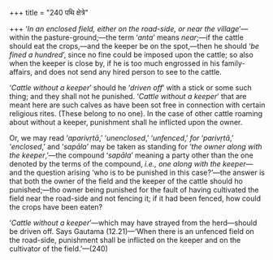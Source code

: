 +++
title = "240 पथि क्षेत्रे"

+++
‘*In an enclosed field, either on the road-side, or near the village*’—
within the pasture-ground;—the term ‘*anta*’ means *near*;—if the cattle
should eat the crops,—and the keeper be on the spot,—then he should ‘*be
fined* *a* *hundred*’, since no fine could be imposed upon the cattle;
so also when the keeper is close by, if he is too much engrossed in his
family-affairs, and does not send any hired person to see to the cattle.

‘*Cattle without a keeper*’ should he ‘*driven off*’ with a stick or
some such thing; and they shall not he punished. ‘*Cattle without a
keeper*’ that are meant here are such calves as have been sot free in
connection with certain religious rites. (These belong to no one). In
the case of other cattle roaming about without a keeper, punishment
shall he inflicted upon the owner.

Or, we may read ‘*aparivṛtā*,’ ‘*unenclosed*,’ ‘*unfenced*,’ *for*
‘*parivṛtā*,’ ‘*enclosed*,’ and ‘*sapāla*’ may be taken as standing for
‘*the owner along with the keeper*,’—the compound ‘*sapāla*’ meaning a
party other than the one denoted by the terms of the compound, *i.e.,
one along with the keeper*—and the question arising ‘who is to be
punished in this case?’—the answer is that both the owner of the field
and the keeper of the cattle should ho punished;—tho owner being
punished for the fault of having cultivated the field near the road-side
and not fencing it; if it had been fenced, how could the crops have been
eaten?

‘*Cattle without a keeper*’—which may have strayed from the herd—should
be driven off. Says Gautama (12.21)—‘When there is an unfenced field on
the road-side, punishment shall be inflicted on the keeper and on the
cultivator of the field.’—(240)


